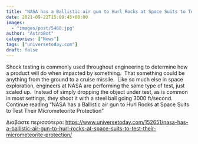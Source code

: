 ```yaml
---
title: "NASA has a Ballistic air gun to Hurl Rocks at Space Suits to Test Their Micrometeorite Protection"
date: 2021-09-22T15:09:45+00:00
images:
  - "images/post/5468.jpg"
author: "AstroBot"
categories: ["News"]
tags: ["universetoday.com"]
draft: false
---
```


Shock testing is commonly used throughout engineering to determine how a product will do when impacted by something.  That something could be anything from the ground to a cruise missile.  Like so much else in space exploration, engineers at NASA are performing the same type of test, just scaled up.  Instead of simply dropping the object under test, as is common in most settings, they shoot it with a steel ball going 3000 ft/second. Continue reading “NASA has a Ballistic air gun to Hurl Rocks at Space Suits to Test Their Micrometeorite Protection” 

Διαβάστε περισσότερα: https://www.universetoday.com/152651/nasa-has-a-ballistic-air-gun-to-hurl-rocks-at-space-suits-to-test-their-micrometeorite-protection/
